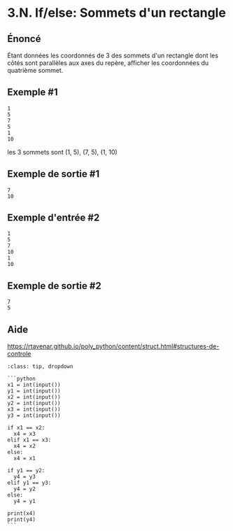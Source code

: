 # 3.N. If/else: Sommets d'un rectangle

## **Énoncé**

Étant données les coordonnés de 3 des sommets d'un rectangle dont les côtés sont parallèles aux axes du repère, afficher les coordonnées du quatrième sommet.




## Exemple #1

```
1
5
7
5
1
10
```

les 3 sommets sont (1, 5), (7, 5), (1, 10)

## Exemple de sortie #1

```
7
10
```

## Exemple d'entrée #2

```
1
5
7
10
1
10
```

## Exemple de sortie #2

```
7
5
```

## Aide

https://rtavenar.github.io/poly_python/content/struct.html#structures-de-controle

<div id="pad"></div>
            <script>Pythonpad('pad', {'title': 'Testez votre solution ici', 'src': '# Lire un entier :\n# a = int(input())\n# Afficher une valeur :\n# print(a)\n'})</script>


````{admonition} Cliquez ici pour voir la solution
:class: tip, dropdown

```python
x1 = int(input())
y1 = int(input())
x2 = int(input())
y2 = int(input())
x3 = int(input())
y3 = int(input())

if x1 == x2:
  x4 = x3
elif x1 == x3:
  x4 = x2
else:
  x4 = x1
  
if y1 == y2:
  y4 = y3
elif y1 == y3:
  y4 = y2
else:
  y4 = y1
  
print(x4)
print(y4)
```
````
